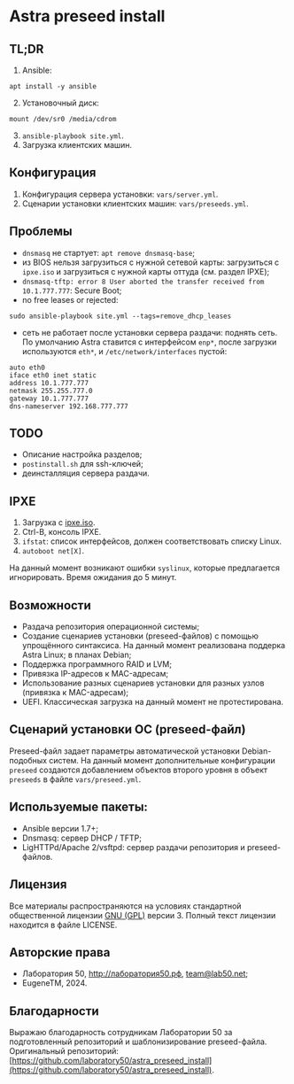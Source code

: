 # Astra preseed install

## TL;DR

1. Ansible:
```shell
apt install -y ansible
```
2. Установочный диск:
```shell
mount /dev/sr0 /media/cdrom
```
3. `ansible-playbook site.yml`.
4. Загрузка клиентских машин.

## Конфигурация

1. Конфигурация сервера установки: `vars/server.yml`.
2. Сценарии установки клиентских машин: `vars/preseeds.yml`.

## Проблемы

- `dnsmasq` не стартует: `apt remove dnsmasq-base`;
- из BIOS нельзя загрузиться с нужной сетевой карты: загрузиться с `ipxe.iso` и загрузиться с нужной карты оттуда (см. раздел IPXE);
- `dnsmasq-tftp: error 8 User aborted the transfer received from 10.1.777.777`: Secure Boot;
- no free leases or rejected:
```shell
sudo ansible-playbook site.yml --tags=remove_dhcp_leases
```
- сеть не работает после установки сервера раздачи: поднять сеть. По умолчанию Astra ставится с интерфейсом `enp*`, после загрузки используются `eth*`, и `/etc/network/interfaces` пустой:
```shell
auto eth0
iface eth0 inet static
address 10.1.777.777
netmask 255.255.777.0
gateway 10.1.777.777
dns-nameserver 192.168.777.777
```

## TODO

* Описание настройка разделов;
* `postinstall.sh` для ssh-ключей;
* деинсталляция сервера раздачи.

## IPXE

1. Загрузка с [ipxe.iso](https://boot.ipxe.org/ipxe.iso).
2. Ctrl-B, консоль IPXE.
3. `ifstat`: список интерфейсов, должен соответствовать списку Linux.
4. `autoboot net[X]`.

На данный момент возникают ошибки `syslinux`, которые предлагается игнорировать. Время ожидания до 5 минут.

## Возможности

 - Раздача репозитория операционной системы;
 - Создание сценариев установки (preseed-файлов) с помощью упрощённого синтаксиса. На данный момент реализована поддерка Astra Linux; в планах Debian;
 - Поддержка программного RAID и LVM;
 - Привязка IP-адресов к MAC-адресам;
 - Использование разных сценариев установки для разных узлов (привязка к MAC-адресам);
 - UEFI. Классическая загрузка на данный момент не протестирована.

## Сценарий установки ОС (preseed-файл)

Preseed-файл задает параметры автоматической установки Debian-подобных систем. На данный момент дополнительные конфигурации `preseed` создаются добавлением объектов второго уровня в объект `preseeds` в файле `vars/preseed.yml`.

## Используемые пакеты:

- Ansible версии 1.7+;
- Dnsmasq: сервер DHCP / TFTP;
- LigHTTPd/Apache 2/vsftpd: сервер раздачи репозитория и preseed-файлов.

## Лицензия

Все материалы распространяются на условиях стандартной общественной лицензии [GNU (GPL)](http://www.gnu.org/copyleft/gpl.html) версии 3. Полный текст лицензии находится в файле LICENSE.

## Авторские права

* Лаборатория 50, http://лаборатория50.рф, team@lab50.net;
* EugeneTM, 2024.

## Благодарности

Выражаю благодарность сотрудникам Лаборатории 50 за подготовленный репозиторий и шаблонизирование preseed-файла. Оригинальный репозиторий: [https://github.com/laboratory50/astra_preseed_install](https://github.com/laboratory50/astra_preseed_install).
